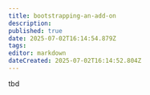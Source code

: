 ```yaml
---
title: bootstrapping-an-add-on
description: 
published: true
date: 2025-07-02T16:14:54.879Z
tags: 
editor: markdown
dateCreated: 2025-07-02T16:14:52.804Z
---
```


<!---Todo: Fixme--->
tbd